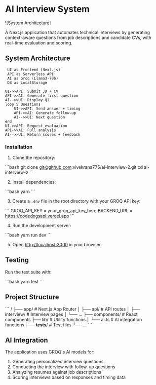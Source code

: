 # AI Interview System

![System Architecture]

A Next.js application that automates technical interviews by generating context-aware questions from job descriptions and candidate CVs, with real-time evaluation and scoring.

## System Architecture

     UI as Frontend (Next.js)
     API as Serverless API
     AI as Groq (Llama3-70b)
     DB as LocalStorage

    UI->>API: Submit JD + CV
    API->>AI: Generate first question
    AI-->>UI: Display Q1
    loop 5 Questions
        UI->>API: Send answer + timing
        API->>AI: Generate follow-up
        AI-->>UI: Next question
    end
    UI->>API: Request evaluation
    API->>AI: Full analysis
    AI-->>UI: Return scores + feedback

### Installation

1. Clone the repository:

\`\`\`bash
git clone git@github.com:vivekrana775/ai-interview-2.git
cd ai-interview-2
\`\`\`

2. Install dependencies:

\`\`\`bash
yarn
\`\`\`

3. Create a `.env` file in the root directory with your GROQ API key:

\`\`\`
GROQ_API_KEY = your_groq_api_key_here
BACKEND_URL = https://codedogsapi.vercel.app
\`\`\`

4. Run the development server:

\`\`\`bash
yarn run dev
\`\`\`

5. Open [http://localhost:3000](http://localhost:3000) in your browser.

## Testing

Run the test suite with:

\`\`\`bash
yarn test
\`\`\`

## Project Structure

\`\`\`
/
├── app/ # Next.js App Router
│ ├── api/ # API routes
│ ├── interview/ # Interview pages
│ └── ...
├── components/ # React components
├── lib/ # Utility functions
│ └── ai.ts # AI integration functions
├── **tests**/ # Test files
└── ...
\`\`\`

## AI Integration

The application uses GROQ's AI models for:

1. Generating personalized interview questions
2. Conducting the interview with follow-up questions
3. Analyzing resumes against job descriptions
4. Scoring interviews based on responses and timing data
